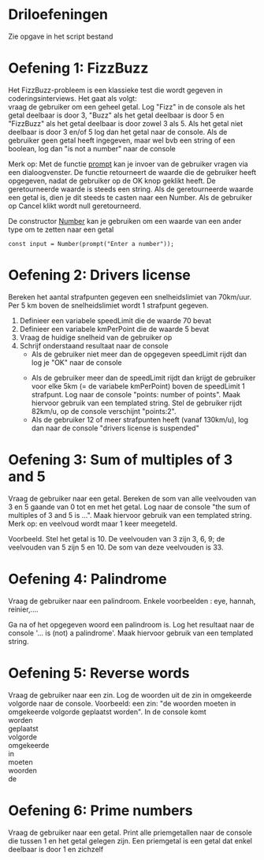 # Driloefeningen
Zie opgave in het script bestand

# Oefening 1: FizzBuzz

Het FizzBuzz-probleem is een klassieke test die wordt gegeven in coderingsinterviews. Het gaat als volgt:  
vraag de gebruiker om een geheel getal. Log "Fizz" in de console als het getal deelbaar is door 3, "Buzz" als het getal deelbaar is door 5 en "FizzBuzz" als het getal deelbaar is door zowel 3 als 5. Als het getal niet deelbaar is door 3 en/of 5 log dan het getal naar de console. Als de gebruiker geen getal heeft ingegeven, maar wel bvb een string of een boolean, log dan "is not a number" naar de console

Merk op: Met de functie [prompt](https://developer.mozilla.org/en-US/docs/Web/API/Window/prompt) kan je invoer van de gebruiker vragen via een dialoogvenster. De functie retourneert de waarde die de gebruiker heeft opgegeven, nadat de gebruiker op de OK knop geklikt heeft. De geretourneerde waarde is steeds een string. Als de geretourneerde waarde een getal is, dien je dit steeds te casten naar een Number. Als de gebruiker op Cancel klikt wordt null geretourneerd.

De constructor [Number](https://developer.mozilla.org/en-US/docs/Web/JavaScript/Reference/Global_Objects/Number) kan je gebruiken om een waarde van een ander type om te zetten naar een getal
```
const input = Number(prompt("Enter a number"));
```


# Oefening 2: Drivers license

Bereken het aantal strafpunten gegeven een snelheidslimiet van 70km/uur. Per 5 km boven de snelheidslimiet wordt 1 strafpunt gegeven.
1. Definieer een variabele speedLimit die de waarde 70 bevat
2. Definieer een variabele kmPerPoint die de waarde 5 bevat
3. Vraag de huidige snelheid van de gebruiker op
2. Schrijf onderstaand resultaat naar de console
    - Als de gebruiker niet meer dan de opgegeven speedLimit rijdt dan log je "OK" naar de console</p>
    - Als de gebruiker meer dan de speedLimit rijdt dan krijgt de gebruiker voor elke 5km (= de variabele kmPerPoint) boven de speedLimit 1 strafpunt. Log naar de console "points: number of points". Maak hiervoor gebruik van een templated string. Stel de gebruiker rijdt 82km/u, op de console verschijnt "points:2".
    - Als de gebruiker 12 of meer strafpunten heeft (vanaf 130km/u), log dan naar de console "drivers license is suspended"

# Oefening 3: Sum of multiples of 3 and 5

Vraag de gebruiker naar een getal. Bereken de som van alle veelvouden van 3 en 5 gaande van 0 tot en met het getal. Log naar de console "the sum of multiples of 3 and 5 is ...". Maak hiervoor gebruik van een templated string. 
Merk op: en veelvoud wordt maar 1 keer meegeteld.

Voorbeeld. Stel het getal is 10. De veelvouden van 3 zijn 3, 6, 9; de veelvouden van 5 zijn 5 en 10. De som van deze veelvouden is 33.


# Oefening 4: Palindrome

Vraag de gebruiker naar een palindroom. Enkele voorbeelden : eye, hannah, reinier,....

Ga na of het opgegeven woord een palindroom is. Log het resultaat naar de console '... is (not) a palindrome'. Maak hiervoor gebruik van een templated string.

# Oefening 5: Reverse words

Vraag de gebruiker naar een zin.
Log de woorden uit de zin in omgekeerde volgorde naar de console.
Voorbeeld: een zin: "de woorden moeten in omgekeerde volgorde geplaatst worden".
In de console komt  
worden  
geplaatst  
volgorde  
omgekeerde  
in  
moeten  
woorden  
de  

# Oefening 6: Prime numbers

Vraag de gebruiker naar een getal.
Print alle priemgetallen naar de console die tussen 1 en het getal gelegen zijn. Een priemgetal is een getal dat enkel deelbaar is door 1 en zichzelf
